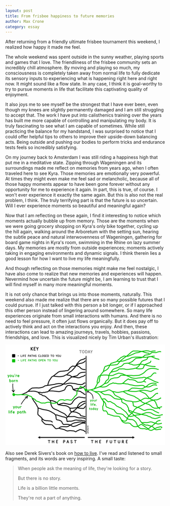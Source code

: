 ```yaml
---
layout: post
title: From frisbee happiness to future memories
author: Max Crone
category: essay
---
```


After returning from a friendly ultimate frisbee tournament this weekend, I realized how happy it made me feel.

The whole weekend was spent outside in the sunny weather, playing sports and games that I love. The friendliness of the frisbee community sets an incredibly chill atmosphere. By moving and playing so much, my consciousness is completely taken away from normal life to fully dedicate its sensory inputs to experiencing what is happening right here and right now. It might sound like a flow state. In any case, I think it is goal-worthy to try to pursue moments in life that facilitate this captivating quality of enjoyment.

It also joys me to see myself be the strongest that I have ever been, even though my knees are slightly permanently damaged and I am still struggling to accept that. The work I have put into calisthenics training over the years has built me more capable of controlling and manipulating my body. It is truly fascinating to see what I am capable of sometimes. While still practicing the balance for my handstand, I was surprised to notice that I could offer helpful tips to others to improve their upside-down balancing acts. Being outside and pushing our bodies to perform tricks and endurance tests feels so incredibly satisfying.

On my journey back to Amsterdam I was still riding a happiness high that put me in a meditative state. Zipping through Wageningen and its surroundings made me reflect on memories from years ago, when I often traveled here to see Kyra. Those memories are emotionally very powerful. At times they might even make me feel sad or melancholic, because all of those happy moments appear to have been gone forever without any opportunity for me to experience it again. In part, this is true, of course. I won't ever experience it exactly the same again. But this is also not the real problem, I think. The truly terrifying part is that the future is so uncertain. Will I ever experience moments so beautiful and meaningful again?

Now that I am reflecting on these again, I find it interesting to notice which moments actually bubble up from memory. Those are the moments when we were going grocery shopping on Kyra's only bike together, cycling up the hill again, walking around the Arboretum with the setting sun, hearing the subtle peace and natural interwovenness of Wageningen, gathering for board game nights in Kyra's room, swimming in the Rhine on lazy summer days. My memories are mostly from outside experiences; moments actively taking in engaging environments and dynamic signals. I think therein lies a good lesson for how I want to live my life meaningfully.

And though reflecting on those memories might make me feel nostalgic, I have also come to realize that new memories and experiences will happen. Nevermind how uncertain the future might be, I am learning to trust that I will find myself in many more meaningful moments.

It is not only chance that brings us into those moments, naturally. This weekend also made me realize that there are so many possible futures that I could pursue. If I just talked with this person a bit longer, or if I approached this other person instead of lingering around somewhere. So many life experiences originate from small interactions with humans. And there is no need to feel pressure, it often just flows organically. But it does pay off to actively think and act on the interactions you enjoy. And then, these interactions can lead to amazing journeys, travels, hobbies, passions, friendships, and love. This is visualized nicely by Tim Urban's illustration:

![Life paths](/assets/img/tim-urban-life-paths.jpg)

Also see Derek Sivers's book on [how to live](https://sive.rs/h). I've read and listened to small fragments, and its words are very inspiring. A small taste:

> When people ask the meaning of life, they're looking for a story.
>
> But there is no story.
>
> Life is a billion little moments.
>
> They're not a part of anything.

